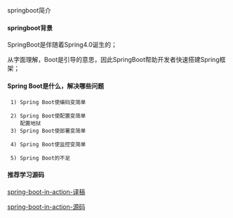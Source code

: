 springboot简介
#### springboot背景
SpringBoot是伴随着Spring4.0诞生的；

从字面理解，Boot是引导的意思，因此SpringBoot帮助开发者快速搭建Spring框架；
#### Spring Boot是什么，解决哪些问题
     1) Spring Boot使编码变简单

     2) Spring Boot使配置变简单
        配置地狱
     3) Spring Boot使部署变简单

     4) Spring Boot使监控变简单

     5) Spring Boot的不足
     
     
 #### 推荐学习源码
  [](https://github.com/JeffLi1993/springboot-learning-example)
  [spring-boot-in-action-译稿](https://github.com/digitalsonic/spring-boot-in-action)
 
  [spring-boot-in-action-源码](https://github.com/habuma/sbia-samples)
     